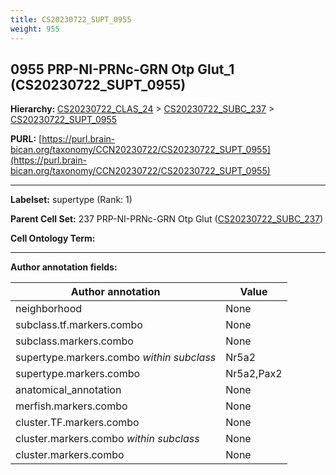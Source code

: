 ```yaml
---
title: CS20230722_SUPT_0955
weight: 955
---
```

## 0955 PRP-NI-PRNc-GRN Otp Glut_1 (CS20230722_SUPT_0955)
<b>Hierarchy: </b>
[CS20230722_CLAS_24](../CS20230722_CLAS_24) >
[CS20230722_SUBC_237](../CS20230722_SUBC_237) >
[CS20230722_SUPT_0955](../CS20230722_SUPT_0955)

**PURL:** [https://purl.brain-bican.org/taxonomy/CCN20230722/CS20230722_SUPT_0955](https://purl.brain-bican.org/taxonomy/CCN20230722/CS20230722_SUPT_0955)

---


**Labelset:** supertype (Rank: 1)

**Parent Cell Set:** 237 PRP-NI-PRNc-GRN Otp Glut ([CS20230722_SUBC_237](../CS20230722_SUBC_237))



**Cell Ontology Term:** 

[MARKER GENES.]: #


---

[TRANSFERRED ANNOTATIONS.]: #


[AUTHOR ANNOTATION FIELDS.]: #


**Author annotation fields:**

| Author annotation | Value |
|-------------------|-------|
|neighborhood|None|
|subclass.tf.markers.combo|None|
|subclass.markers.combo|None|
|supertype.markers.combo _within subclass_|Nr5a2|
|supertype.markers.combo|Nr5a2,Pax2|
|anatomical_annotation|None|
|merfish.markers.combo|None|
|cluster.TF.markers.combo|None|
|cluster.markers.combo _within subclass_|None|
|cluster.markers.combo|None|
